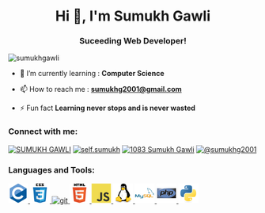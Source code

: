 <h1 align="center">Hi 👋, I'm Sumukh Gawli</h1>
<h3 align="center">Suceeding Web Developer!</h3>

<p align="left"> <img src="https://komarev.com/ghpvc/?username=sumukhgawli&label=Profile%20views&color=0e75b6&style=flat" alt="sumukhgawli" /> </p>

- 🌱 I’m currently learning : **Computer Science**

- 📫 How to reach me : **sumukhg2001@gmail.com**

 <!-- - 📄 Know about my experiences : <a href="https://drive.google.com/file/d/1KambR1lymeoFEgJ90uTVEjwH22oWWxtb/view?usp=sharing">RESUME</a>-->
- ⚡ Fun fact **Learning never stops and is never wasted**

<h3 align="left">Connect with me:</h3>
<p align="left">
<a href="https://www.linkedin.com/in/sumukh-gawli-25b5191b9/" target="blank"><img align="center" src="https://cdn.jsdelivr.net/npm/simple-icons@3.0.1/icons/linkedin.svg" alt="SUMUKH GAWLI" height="30" width="40" /></a>
<a href="https://www.instagram.com/self.sumukh/" target="blank"><img align="center" src="https://cdn.jsdelivr.net/npm/simple-icons@3.0.1/icons/instagram.svg" alt="self.sumukh" height="30" width="40" /></a>
<a href="https://www.youtube.com/channel/UC6URR_3Ve_SYjrtJTtQhC7Q" target="blank"><img align="center" src="https://cdn.jsdelivr.net/npm/simple-icons@3.0.1/icons/youtube.svg" alt="1083 Sumukh Gawli" height="30" width="40" /></a>
<a href="https://www.hackerrank.com/sumukhg2001" target="blank"><img align="center" src="https://raw.githubusercontent.com/simple-icons/simple-icons/9e7f8c97914fef2678a569d356b659016987b29e/icons/hackerrank.svg" alt="@sumukhg2001" height="30" width="40" /></a>
</p>


<h3 align="left">Languages and Tools:</h3>
<p align="left"> <a href="https://www.cprogramming.com/" target="_blank"> <img src="https://raw.githubusercontent.com/devicons/devicon/master/icons/c/c-original.svg" alt="c" width="40" height="40"/> </a> <a href="https://www.w3schools.com/css/" target="_blank"> <img src="https://raw.githubusercontent.com/devicons/devicon/master/icons/css3/css3-original-wordmark.svg" alt="css3" width="40" height="40"/> </a> <a href="https://git-scm.com/" target="_blank"> <img src="https://www.vectorlogo.zone/logos/git-scm/git-scm-icon.svg" alt="git" width="40" height="40"/> </a> <a href="https://www.w3.org/html/" target="_blank"> <img src="https://raw.githubusercontent.com/devicons/devicon/master/icons/html5/html5-original-wordmark.svg" alt="html5" width="40" height="40"/> </a> <a href="https://developer.mozilla.org/en-US/docs/Web/JavaScript" target="_blank"> <img src="https://raw.githubusercontent.com/devicons/devicon/master/icons/javascript/javascript-original.svg" alt="javascript" width="40" height="40"/> </a> <a href="https://www.linux.org/" target="_blank"> <img src="https://raw.githubusercontent.com/devicons/devicon/master/icons/linux/linux-original.svg" alt="linux" width="40" height="40"/> </a> <a href="https://www.mysql.com/" target="_blank"> <img src="https://raw.githubusercontent.com/devicons/devicon/master/icons/mysql/mysql-original-wordmark.svg" alt="mysql" width="40" height="40"/> </a> <a href="https://www.php.net" target="_blank"> <img src="https://raw.githubusercontent.com/devicons/devicon/master/icons/php/php-original.svg" alt="php" width="40" height="40"/> </a> <a href="https://www.python.org" target="_blank"> <img src="https://raw.githubusercontent.com/devicons/devicon/master/icons/python/python-original.svg" alt="python" width="40" height="40"/> </a> </p>
 <!--  
<p>&nbsp;<img align="center" src="https://github-readme-stats.vercel.app/api?username=sumukhgawli&show_icons=true&locale=en" alt="sumukhgawli" /></p>
-->
